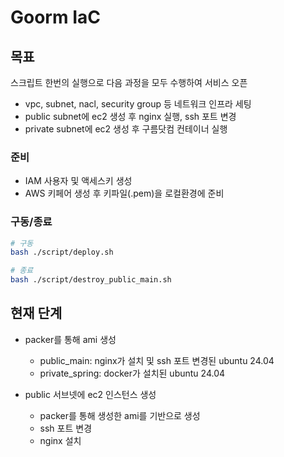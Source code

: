 # Goorm IaC

## 목표

스크립트 한번의 실행으로 다음 과정을 모두 수행하여 서비스 오픈

- vpc, subnet, nacl, security group 등 네트워크 인프라 세팅
- public subnet에 ec2 생성 후 nginx 실행, ssh 포트 변경
- private subnet에 ec2 생성 후 구름닷컴 컨테이너 실행

### 준비

- IAM 사용자 및 액세스키 생성
- AWS 키페어 생성 후 키파일(.pem)을 로컬환경에 준비

### 구동/종료

```bash
# 구동
bash ./script/deploy.sh

# 종료
bash ./script/destroy_public_main.sh
```

## 현재 단계

- packer를 통해 ami 생성

  - public_main: nginx가 설치 및 ssh 포트 변경된 ubuntu 24.04
  - private_spring: docker가 설치된 ubuntu 24.04

- public 서브넷에 ec2 인스턴스 생성
  - packer를 통해 생성한 ami를 기반으로 생성
  - ssh 포트 변경
  - nginx 설치
